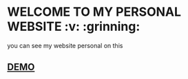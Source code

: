 <h1>WELCOME TO MY PERSONAL WEBSITE :v: :grinning:</h1> 

you can see my website personal on this [<h2>DEMO</h2>]([rizkimaulana51.github.io](https://rizkimaulana51.github.io/))
